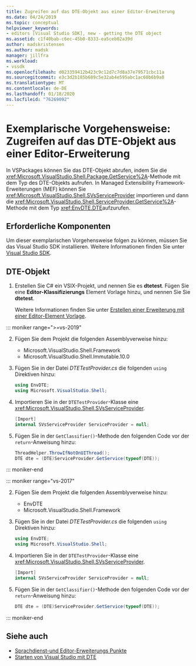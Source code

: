 ```yaml
---
title: Zugreifen auf das DTE-Objekt aus einer Editor-Erweiterung
ms.date: 04/24/2019
ms.topic: conceptual
helpviewer_keywords:
- editors [Visual Studio SDK], new - getting the DTE object
ms.assetid: c1f40bab-c6ec-45b0-8333-ea5ceb02a39d
author: madskristensen
ms.author: madsk
manager: jillfra
ms.workload:
- vssdk
ms.openlocfilehash: d023359412b423c9c12d7c7d8a37e79571cbc11a
ms.sourcegitcommit: e3c3d2b185b689c5e32ab4e595abc1ac60b6b9a8
ms.translationtype: MT
ms.contentlocale: de-DE
ms.lasthandoff: 01/18/2020
ms.locfileid: "76269092"
---
```

# <a name="walkthrough-access-the-dte-object-from-an-editor-extension"></a>Exemplarische Vorgehensweise: Zugreifen auf das DTE-Objekt aus einer Editor-Erweiterung

In VSPackages können Sie das DTE-Objekt abrufen, indem Sie die <xref:Microsoft.VisualStudio.Shell.Package.GetService%2A>-Methode mit dem Typ des DTE-Objekts aufrufen. In Managed Extensibility Framework-Erweiterungen (MEF) können Sie <xref:Microsoft.VisualStudio.Shell.SVsServiceProvider> importieren und dann die <xref:Microsoft.VisualStudio.Shell.ServiceProvider.GetService%2A>-Methode mit dem Typ <xref:EnvDTE.DTE>aufzurufen.

## <a name="prerequisites"></a>Erforderliche Komponenten

Um dieser exemplarischen Vorgehensweise folgen zu können, müssen Sie das Visual Studio SDK installieren. Weitere Informationen finden Sie unter [Visual Studio SDK](../extensibility/visual-studio-sdk.md).

## <a name="get-the-dte-object"></a>DTE-Objekt

1. Erstellen Sie C# ein VSIX-Projekt, und nennen Sie es **dtetest**. Fügen Sie eine **Editor-Klassifizierungs** Element Vorlage hinzu, und nennen Sie Sie **dtetest**.

   Weitere Informationen finden Sie unter [Erstellen einer Erweiterung mit einer Editor-Element Vorlage](../extensibility/creating-an-extension-with-an-editor-item-template.md).

::: moniker range=">=vs-2019"

2. Fügen Sie dem Projekt die folgenden Assemblyverweise hinzu:

    - Microsoft.VisualStudio.Shell.Framework
    - Microsoft.VisualStudio.Shell.Immutable.10.0

3. Fügen Sie in der Datei *DTETestProvider.cs* die folgenden `using` Direktiven hinzu:

    ```csharp
    using EnvDTE;
    using Microsoft.VisualStudio.Shell;
    ```

4. Importieren Sie in der `DTETestProvider`-Klasse eine <xref:Microsoft.VisualStudio.Shell.SVsServiceProvider>.

    ```csharp
    [Import]
    internal SVsServiceProvider ServiceProvider = null;
    ```

5. Fügen Sie in der `GetClassifier()`-Methode den folgenden Code vor der `return`-Anweisung hinzu:

    ```csharp
   ThreadHelper.ThrowIfNotOnUIThread();
   DTE dte = (DTE)ServiceProvider.GetService(typeof(DTE));
   ```

::: moniker-end

::: moniker range="vs-2017"

2. Fügen Sie dem Projekt die folgenden Assemblyverweise hinzu:

   - EnvDTE
   - Microsoft.VisualStudio.Shell.Framework

3. Fügen Sie in der Datei *DTETestProvider.cs* die folgenden `using` Direktiven hinzu:

    ```csharp
    using EnvDTE;
    using Microsoft.VisualStudio.Shell;
    ```

4. Importieren Sie in der `DTETestProvider`-Klasse eine <xref:Microsoft.VisualStudio.Shell.SVsServiceProvider>.

    ```csharp
    [Import]
    internal SVsServiceProvider ServiceProvider = null;
    ```

5. Fügen Sie in der `GetClassifier()`-Methode den folgenden Code vor der `return`-Anweisung hinzu:

    ```csharp
   DTE dte = (DTE)ServiceProvider.GetService(typeof(DTE));
   ```

::: moniker-end

## <a name="see-also"></a>Siehe auch

- [Sprachdienst-und Editor-Erweiterungs Punkte](../extensibility/language-service-and-editor-extension-points.md)
- [Starten von Visual Studio mit DTE](launch-visual-studio-dte.md)
